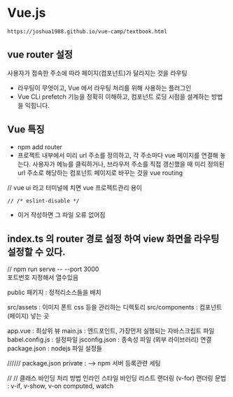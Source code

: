 # Vue.js

`https://joshua1988.github.io/vue-camp/textbook.html`

## vue router 설정
사용자가 접속한 주소에 따라 페이지(컴포넌트)가 달라지는 것을 라우팅

- 라우팅이 무엇이고, Vue 에서 라우팅 처리를 위해 사용하는 플러그인
- Vue CLi prefetch 기능을 정확히 이해하고, 컴포넌트 로딩 시점을 설계하는 방법을 익힙니다.


## Vue 특징
- npm add router
- 프로젝트 내부에서 미리 url 주소를 정의하고, 각 주소마다 vue 페이지를 연결해 놓는다.
  사용자가 메뉴를 클릭하거나, 브라우저 주소를 직접 갱신했을 때
  미리 정의된 url 주소로 해당하는 컴포넌트 페이지로 바꾸는 것을 vue routing

// vue ui 라고 터미널에 치면 vue 프로젝트관리 용이
```agsl
// /* eslint-disable */
```

- 이거 작성하면 그 파일 오류 없어짐


## index.ts 의 router 경로 설정 하여 view 화면을 라우팅 설정할 수 있다.

// npm run serve -- --port 3000  
포트번호 지정해서 열수있음


public 패키지 :  정적리소스들을 배치

src/assets : 이미지 폰트 css 등을 관리하는 디렉토리
src/components : 컴포넌트 (페이지) 넣는 곳

app.vue : 최상위 뷰
main.js : 엔드포인트, 가장먼저 실행되는 자바스크립트 파일
babel.config.js : 설정파일
jsconfig.json : 종속성 파일 (외부 라이브러리) 연결
package.json : nodejs 파일 설정들

//////
package.json
private : --> npm 서버 등록관련 세팅


//
//
클래스 바인딩 처리 방법
인라인 스타일 바인딩
리스트 랜더링 (v-for)
랜더링 문법 : v-if, v-show, v-on
computed, watch







